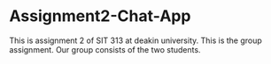 # Assignment2-Chat-App
This is assignment 2 of SIT 313 at deakin university. This is the group assignment. Our group consists of the two students.
